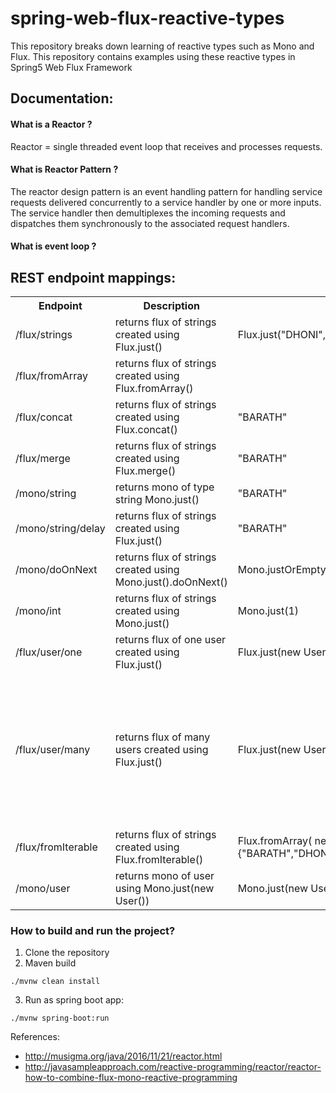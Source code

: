 # spring-web-flux-reactive-types
This repository breaks down learning of reactive types such as Mono and Flux. This repository contains examples using these reactive types in Spring5 Web Flux Framework

## Documentation:

#### What is a Reactor ? 

Reactor = single threaded event loop that receives and processes requests.

#### What is Reactor Pattern ? 

The reactor design pattern is an event handling pattern for handling service requests delivered concurrently to a service handler by one or more inputs. The service handler then demultiplexes the incoming requests and dispatches them synchronously to the associated request handlers.

#### What is event loop ?




## REST endpoint mappings:


<table>
  <tr>
    <th> Endpoint </th>
    <th> Description </th>
    <th> Usage </th>
    <th> Result </th>
  </tr>
  <tr>
    <td>/flux/strings</td>
    <td>returns flux of strings created using Flux.just()</td>
    <td>Flux.just("DHONI","SACHIN","VIRAT")</td>
    <td> "DHONISACHINVIRAT" </td>   
  </tr>
  <tr>
    <td>/flux/fromArray</td>
    <td>returns flux of strings created using Flux.fromArray()</td>
    <td></td>
    <td> AMESHSURESHMAHESHBILLHAYDENSMITH </td>
   </tr>
   <tr>
     <td>/flux/concat</td>
      <td>returns flux of strings created using Flux.concat()</td>
     <td> "BARATH" </td>
      <td> "BARATH" </td>
   </tr>
   <tr>  
     <td>/flux/merge</td>
    <td>returns flux of strings created using Flux.merge()</td>
    <td> "BARATH" </td>  
   </tr>
   <tr>
     <td>/mono/string</td>
     <td>returns mono of type string Mono.just()</td>
     <td> "BARATH" </td>   
   </tr>
   <tr>
    <td>/mono/string/delay</td>
    <td>returns flux of strings created using Flux.just()</td>
    <td> "BARATH" </td>
   
   </tr>
   <tr>
     <td>/mono/doOnNext</td>
    <td>returns flux of strings created using Mono.just().doOnNext()</td>
    <td>  Mono.justOrEmpty("company").doOnNext() </td>   
    <td> "BARATH" </td>   
   </tr>
   <tr>
     <td>/mono/int</td>
     <td>returns flux of strings created using Mono.just()</td>
     <td> Mono.just(1)</td>  
     <td> 1 </td>   
   </tr>
   <tr>  
    <td>/flux/user/one</td>
    <td>returns flux of one user created using Flux.just()</td>
    <td> Flux.just(new User(1L,"barath",25)</td>
    <td> [{"userId":1,"userName":"barath","age":25}] </td>
  </tr>
   <tr>  
    <td>/flux/user/many</td>
    <td>returns flux of many users created using Flux.just()</td>
    <td> Flux.just(new User(1L,"barath",25),...)</td>
    <td> [{"userId":1,"userName":"barath","age":25},{"userId":2,"userName":"DHONI","age":35},{"userId":3,"userName":"SACHIN","age":45},{"userId":4,"userName":"VIRAT","age":28},{"userId":5,"userName":"ROHIT","age":30},{"userId":6,"userName":"DHAWAN","age":28},{"userId":7,"userName":"KUMBLE","age":42},{"userId":8,"userName":"JOSHI","age":46},{"userId":9,"userName":"GAVASKAR","age":65},{"userId":10,"userName":"KAPILDEV","age":55},{"userId":11,"userName":"SRINATH","age":50},{"userId":12,"userName":"SACHIN","age":45}]</td>
  </tr>
  <tr>
    <td>/flux/fromIterable</td>
    <td>returns flux of strings created using Flux.fromIterable()</td>
  <td>Flux.fromArray( new String[]{"BARATH","DHONI"}</td>
    <td> "BARATH" </td>
  </tr>
  
  <tr>
    <td>/mono/user</td>
    <td>returns mono of user using Mono.just(new User())</td>
  <td>Mono.just(new User(1L,"barath",26))</td>
    <td> {"userId":1,"userName":"barath","age":26} </td>
  </tr>
  
  
  

</table>


### How to build and run the project? 

1) Clone the repository
2) Maven build 

```
./mvnw clean install

```

3) Run as spring boot app: 

```
./mvnw spring-boot:run

```

References: 

* http://musigma.org/java/2016/11/21/reactor.html
* http://javasampleapproach.com/reactive-programming/reactor/reactor-how-to-combine-flux-mono-reactive-programming
